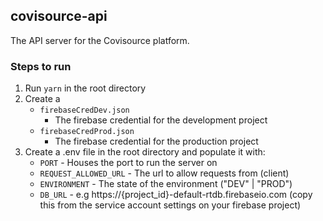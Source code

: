 ## **covisource-api**

The API server for the Covisource platform.

### **Steps to run**

1. Run `yarn` in the root directory
2. Create a
   - `firebaseCredDev.json`
     - The firebase credential for the development project
   - `firebaseCredProd.json`
     - The firebase credential for the production project
3. Create a .env file in the root directory and populate it with:
   - `PORT` - Houses the port to run the server on
   - `REQUEST_ALLOWED_URL` - The url to allow requests from (client)
   - `ENVIRONMENT` - The state of the environment ("DEV" | "PROD")
   - `DB_URL` - e.g https://{project_id}-default-rtdb.firebaseio.com (copy this from the service account settings on your firebase project)
